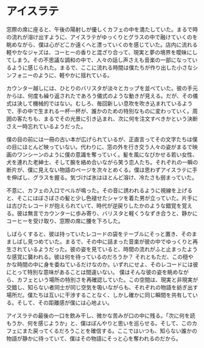 # アイスラテ


窓際の席に座ると、午後の陽射しが優しくカフェの中を満たしていた。まるで時の流れが溶け出すように、アイスラテがゆっくりとグラスの中で融けていくのを眺めながら、僕は心がどこか遠くへと漂っていくのを感じていた。店内に流れる軽やかなジャズは、コーヒーの香りと混ざり合って、現実と夢の境界を曖昧にしてしまう。その不思議な調和の中で、人々の話し声さえも音楽の一部になっているように感じられた。まるで、ここに流れる時間は僕たちが作り出した小さなシンフォニーのように、軽やかに揺れている。

カウンター越しには、ひとりのバリスタが淡々とカップを並べていた。彼の手元からは、何度も繰り返されたであろう儀式のような動きが見える。だが、その儀式は決して機械的ではない。むしろ、毎回新しい息吹を吹き込まれているようで、手の中で生まれる一杯一杯が、誰かのための特別なものに変わっていく。周囲の客たちも、まるでその光景に引き込まれ、次に何を注文すべきかという決断さえ一時忘れているようだった。

僕の目の前には一冊の古い本が広げられているが、正直言ってその文字たちは僕の目にほとんど映っていない。代わりに、窓の外を行き交う人々の姿がまるで映画のワンシーンのように僕の意識を奪っていく。髪を風になびかせる若い女性、犬を連れた老紳士、そして腕を絡め合いながら笑う恋人たち。それぞれの一瞬の断片が、僕に見えない物語のページを次々とめくる。僕は思わずアイスラテに手を伸ばし、グラスを握る。気づけば氷はほとんど溶け、冷たさも弱まっていた。

不意に、カフェの入口でベルが鳴った。その音に誘われるように視線を上げると、そこにはぼさぼさの髪と少し色褪せたシャツを着た男が立っていた。片手には古びたレコードが抱えられていて、時代が逆戻りしたかのような錯覚を覚える。彼は無言でカウンターに歩み寄り、バリスタと軽くうなずき合うと、静かにコーヒーを受け取り、窓際の席に腰を下ろした。

しばらくすると、彼は持っていたレコードの袋をテーブルにそっと置き、そのまましばし見つめていた。まるで、その中に詰まった音楽が彼の中でゆっくりと再生されているようだった。彼の姿を見ていると、時間の流れがふと止まったような感覚に襲われる。彼は何を待っているのだろうか？ それともただ、この穏やかな時間の中に身を委ねているだけなのか。いずれにせよ、そのレコードには彼にとって特別な意味があることは間違いない。
僕はそんな彼の姿を眺めながら、カフェという場所の特別さを再確認していた。この空間は、現実と非現実が交錯し、知らない者同士が同じ空気を吸いながらも、それぞれの物語を紡ぎ出す場所だ。僕たちは互いに干渉することなく、しかし確かに同じ瞬間を共有している。そして、その距離感が僕には心地よい。

アイスラテの最後の一口を飲み干し、微かな苦みが口の中に残る。「次に何を読もうか、何を感じようか」と、僕はぼんやりと思いを巡らせる。そして、このカフェにまた戻ってくるだろうことを確信する。ここではいつも、知らない誰かの物語が静かに待っていて、僕はその物語にそっと心を奪われるのだから。